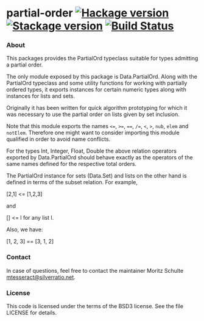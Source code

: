 # partial-order [![Hackage version](https://img.shields.io/hackage/v/partial-order.svg?label=Hackage)](https://hackage.haskell.org/package/partial-order) [![Stackage version](https://www.stackage.org/package/partial-order/badge/lts?label=Stackage)](https://www.stackage.org/package/partial-order) [![Build Status](https://travis-ci.org/mtesseract/haskell-partial-order.svg?branch=master)](https://travis-ci.org/mtesseract/haskell-partial-order)

### About

This packages provides the PartialOrd typeclass suitable for types
admitting a partial order. 

The only module exposed by this package is Data.PartialOrd. Along with
the PartialOrd typeclass and some utility functions for working with
partially ordered types, it exports instances for certain numeric
types along with instances for lists and sets.

Originally it has been written for quick algorithm prototyping for
which it was necessary to use the partial order on lists given by set
inclusion.

Note that this module exports the names `<=`, `>=`, `==`, `/=`, `<`,
`>`, `nub`, `elem` and `notElem`. Therefore one might want to consider
importing this module qualified in order to avoid name conflicts.

For the types Int, Integer, Float, Double the above relation operators
exported by Data.PartialOrd should behave exactly as the operators of
the same names defined for the respective total orders.

The PartialOrd instance for sets (Data.Set) and lists on the other
hand is defined in terms of the subset relation. For example,

  [2,1] <= [1,2,3]

and

  [] <= l for any list l.

Also, we have:

  [1, 2, 3] == [3, 1, 2]

### Contact

In case of questions, feel free to contact the maintainer Moritz
Schulte <mtesseract@silverratio.net>.

### License

This code is licensed under the terms of the BSD3 license. See the
file LICENSE for details.
